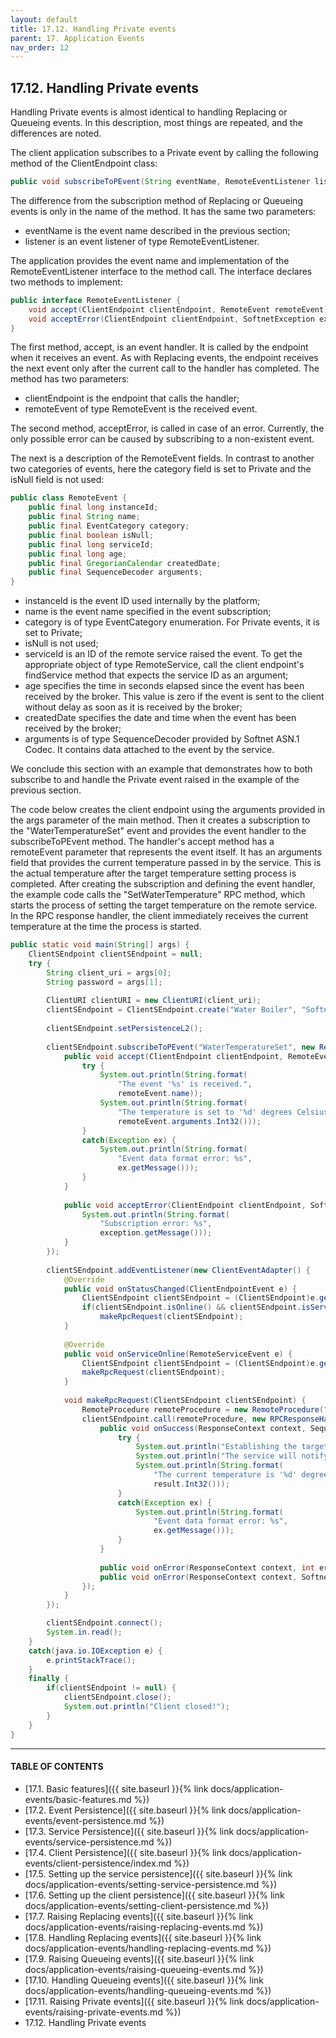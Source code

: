 ```yaml
---
layout: default
title: 17.12. Handling Private events
parent: 17. Application Events
nav_order: 12
---
```


## 17.12. Handling Private events

Handling Private events is almost identical to handling Replacing or Queueing events. In this description, most things are repeated, and the differences are noted.  

The client application subscribes to a Private event by calling the following method of the <span class="datatype">ClientEndpoint</span> class:
```java
public void subscribeToPEvent(String eventName, RemoteEventListener listener)
```

The difference from the subscription method of Replacing or Queueing events is only in the name of the method. It has the same two parameters:
*	<span class="param">eventName</span> is the event name described in the previous section;
*	<span class="param">listener</span> is an event listener of type <span class="datatype">RemoteEventListener</span>.  

The application provides the event name and implementation of the <span class="datatype">RemoteEventListener</span> interface to the method call. The interface declares two methods to implement:
```java
public interface RemoteEventListener {
    void accept(ClientEndpoint clientEndpoint, RemoteEvent remoteEvent);
    void acceptError(ClientEndpoint clientEndpoint, SoftnetException exception);
}
```

The first method, <span class="method">accept</span>, is an event handler. It is called by the endpoint when it receives an event. As with Replacing events, the endpoint receives the next event only after the current call to the handler has completed. The method has two parameters:
*	<span class="param">clientEndpoint</span> is the endpoint that calls the handler;
*	<span class="param">remoteEvent</span> of type <span class="datatype">RemoteEvent</span> is the received event.  

The second method, <span class="method">acceptError</span>, is called in case of an error. Currently, the only possible error can be caused by subscribing to a non-existent event.  

The next is a description of the <span class="datatype">RemoteEvent</span> fields. In contrast to another two categories of events, here the category field is set to Private and the <span class="field">isNull</span> field is not used:
```java
public class RemoteEvent {
    public final long instanceId;
    public final String name;
    public final EventCategory category;
    public final boolean isNull;
    public final long serviceId;
    public final long age;
    public final GregorianCalendar createdDate;
    public final SequenceDecoder arguments;
}
```
*	<span class="field">instanceId</span> is the event ID used internally by the platform;
*	<span class="field">name</span> is the event name specified in the event subscription;
*	<span class="field">category</span> is of type <span class="datatype">EventCategory</span> enumeration. For Private events, it is set to Private;
*	<span class="field">isNull</span> is not used;
*	<span class="field">serviceId</span> is an ID of the remote service raised the event. To get the appropriate object of type <span class="datatype">RemoteService</span>, call the client endpoint's <span class="method">findService</span> method that expects the service ID as an argument;
*	<span class="field">age</span> specifies the time in seconds elapsed since the event has been received by the broker. This value is zero if the event is sent to the client without delay as soon as it is received by the broker;
*	<span class="field">createdDate</span> specifies the date and time when the event has been received by the broker;
*	<span class="field">arguments</span> is of type <span class="datatype">SequenceDecoder</span> provided by Softnet ASN.1 Codec. It contains data attached to the event by the service.  

We conclude this section with an example that demonstrates how to both subscribe to and handle the Private event raised in the example of the previous section.  

The code below creates the client endpoint using the arguments provided in the <span class="param">args</span> parameter of the main method. Then it creates a subscription to the "WaterTemperatureSet" event and provides the event handler to the <span class="method">subscribeToPEvent</span> method. The handler's <span class="method">accept</span> method has a <span class="param">remoteEvent</span> parameter that represents the event itself. It has an <span class="field">arguments</span> field that provides the current temperature passed in by the service. This is the actual temperature after the target temperature setting process is completed. After creating the subscription and defining the event handler, the example code calls the "SetWaterTemperature" RPC method, which starts the process of setting the target temperature on the remote service. In the RPC response handler, the client immediately receives the current temperature at the time the process is started.
```java
public static void main(String[] args) {
    ClientSEndpoint clientSEndpoint = null;
    try {
        String client_uri = args[0];
        String password = args[1];
			
        ClientURI clientURI = new ClientURI(client_uri);
        clientSEndpoint = ClientSEndpoint.create("Water Boiler", "Softnet Team", clientURI, password);
						
        clientSEndpoint.setPersistenceL2();
			
        clientSEndpoint.subscribeToPEvent("WaterTemperatureSet", new RemoteEventListener() {					
            public void accept(ClientEndpoint clientEndpoint, RemoteEvent remoteEvent) {
                try {
                    System.out.println(String.format(
                        "The event '%s' is received.",
                        remoteEvent.name));
                    System.out.println(String.format(
                        "The temperature is set to '%d' degrees Celsius.",
                        remoteEvent.arguments.Int32()));
                }
                catch(Exception ex) {
                    System.out.println(String.format(
                        "Event data format error: %s", 
                        ex.getMessage()));
                }
            }
				
            public void acceptError(ClientEndpoint clientEndpoint, SoftnetException exception) {
                System.out.println(String.format(
                    "Subscription error: %s",
                    exception.getMessage()));					
            }
        });
			
        clientSEndpoint.addEventListener(new ClientEventAdapter() {
            @Override
            public void onStatusChanged(ClientEndpointEvent e) {
                ClientSEndpoint clientSEndpoint = (ClientSEndpoint)e.getEndpoint();					
                if(clientSEndpoint.isOnline() && clientSEndpoint.isServiceOnline())
                    makeRpcRequest(clientSEndpoint);
            }
				
            @Override
            public void onServiceOnline(RemoteServiceEvent e) {
                ClientSEndpoint clientSEndpoint = (ClientSEndpoint)e.getEndpoint();
                makeRpcRequest(clientSEndpoint);
            }
				
            void makeRpcRequest(ClientSEndpoint clientSEndpoint) {
                RemoteProcedure remoteProcedure = new RemoteProcedure("SetWaterTemperature");  
                clientSEndpoint.call(remoteProcedure, new RPCResponseHandler() {
                    public void onSuccess(ResponseContext context, SequenceDecoder result) {
                        try {
                            System.out.println("Establishing the target temperature is started.");
                            System.out.println("The service will notify you when the process is completed.");
                            System.out.println(String.format(
                                "The current temperature is '%d' degrees Celsius.",
                                result.Int32()));
                        }
                        catch(Exception ex) {
                            System.out.println(String.format(
                                "Event data format error: %s", 
                                ex.getMessage()));
                        }
                    }
						
                    public void onError(ResponseContext context, int errorCode, SequenceDecoder error) { }
                    public void onError(ResponseContext context, SoftnetException exception) { }
                });
            }
        });

        clientSEndpoint.connect();			
        System.in.read();			
    }		
    catch(java.io.IOException e) {
        e.printStackTrace();
    }
    finally {
	    if(clientSEndpoint != null) {
            clientSEndpoint.close();
            System.out.println("Client closed!");			    
        }
    }
}
```

---
#### TABLE OF CONTENTS
* [17.1. Basic features]({{ site.baseurl }}{% link docs/application-events/basic-features.md %})
* [17.2. Event Persistence]({{ site.baseurl }}{% link docs/application-events/event-persistence.md %})
* [17.3. Service Persistence]({{ site.baseurl }}{% link docs/application-events/service-persistence.md %})
* [17.4. Client Persistence]({{ site.baseurl }}{% link docs/application-events/client-persistence/index.md %})
* [17.5. Setting up the service persistence]({{ site.baseurl }}{% link docs/application-events/setting-service-persistence.md %})
* [17.6. Setting up the client persistence]({{ site.baseurl }}{% link docs/application-events/setting-client-persistence.md %})
* [17.7. Raising Replacing events]({{ site.baseurl }}{% link docs/application-events/raising-replacing-events.md %})
* [17.8. Handling Replacing events]({{ site.baseurl }}{% link docs/application-events/handling-replacing-events.md %})
* [17.9. Raising Queueing events]({{ site.baseurl }}{% link docs/application-events/raising-queueing-events.md %})
* [17.10. Handling Queueing events]({{ site.baseurl }}{% link docs/application-events/handling-queueing-events.md %})
* [17.11. Raising Private events]({{ site.baseurl }}{% link docs/application-events/raising-private-events.md %})
* 17.12. Handling Private events